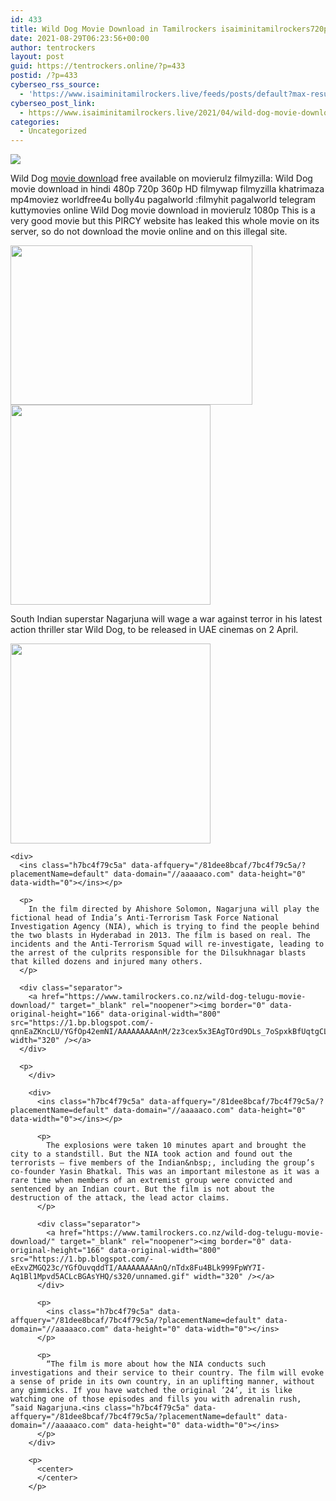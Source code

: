 ```yaml
---
id: 433
title: Wild Dog Movie Download in Tamilrockers isaiminitamilrockers720p
date: 2021-08-29T06:23:56+00:00
author: tentrockers
layout: post
guid: https://tentrockers.online/?p=433
postid: /?p=433
cyberseo_rss_source:
  - 'https://www.isaiminitamilrockers.live/feeds/posts/default?max-results=150&start-index=1'
cyberseo_post_link:
  - https://www.isaiminitamilrockers.live/2021/04/wild-dog-movie-download-in-tamilrockers.html
categories:
  - Uncategorized
---
```

<div class="media_block">
  <img src="https://1.bp.blogspot.com/-tos5VpwmxrQ/YGfOVUkMVbI/AAAAAAAAAm8/440LnfCN7mg76jR-cnPuiFHkO_aKxYfCACLcBGAsYHQ/s72-w387-h255-c/Wild-dog-Movie-Review.webp" class="media_thumbnail" />
</div>

<meta content="Wild Dog movie downloa d&nbsp; free available on movierulz filmyzilla: Wild Dog movie download in hindi 480p 720p 360p HD filmywap filmyzilla kha..." name="twitter:description" />

  


<center>
</center>

Wild Dog [movie downloa](http://www.tamilrockers.co.nz)d&nbsp;<span face="&quot;Source Sans Pro&quot;, &quot;Helvetica Neue&quot;, sans-serif">free available on movierulz filmyzilla: Wild Dog movie download in hindi 480p 720p 360p HD filmywap filmyzilla khatrimaza mp4moviez worldfree4u bolly4u pagalworld :filmyhit pagalworld telegram kuttymovies online Wild Dog movie download in movierulz 1080p This is a very good movie but this PIRCY website has leaked this whole movie on its server, so do not download the movie online and on this illegal site.</span>

<div class="separator">
  <a href="https://1.bp.blogspot.com/-tos5VpwmxrQ/YGfOVUkMVbI/AAAAAAAAAm8/440LnfCN7mg76jR-cnPuiFHkO_aKxYfCACLcBGAsYHQ/s750/Wild-dog-Movie-Review.webp"><img loading="lazy" border="0" data-original-height="500" data-original-width="750" height="255" src="https://1.bp.blogspot.com/-tos5VpwmxrQ/YGfOVUkMVbI/AAAAAAAAAm8/440LnfCN7mg76jR-cnPuiFHkO_aKxYfCACLcBGAsYHQ/w387-h255/Wild-dog-Movie-Review.webp" width="387" /></a>
</div>



<div class="separator">
  <a href="https://www.tamilrockers.co.nz/wild-dog-telugu-movie-download/" target="_blank" rel="noopener"><img border="0" data-original-height="166" data-original-width="800" src="https://1.bp.blogspot.com/-2VmGNHp7yJc/YGfOjHH-IRI/AAAAAAAAAnA/mrOvdOD4QIYCGo5oeWYBIoyTsVZ87_pdgCLcBGAsYHQ/s320/unnamed.gif" width="320" /></a>
</div>



<div>
  <p>
    South Indian superstar Nagarjuna will wage a war against terror in his latest action thriller star Wild Dog, to be released in UAE cinemas on 2 April.
  </p>
  
  <div class="separator">
    <a href="https://www.tamilrockers.co.nz/wild-dog-telugu-movie-download/" target="_blank" rel="noopener"><img border="0" data-original-height="166" data-original-width="800" src="https://1.bp.blogspot.com/-I-btMLZ8Jfc/YGfOmXJZU9I/AAAAAAAAAnI/1MGfhB46tSg7t7ZiAWcjTXxOWuxwLGa1wCLcBGAsYHQ/s320/unnamed.gif" width="320" /></a>
  </div>
  
  <p>
    </div> 
    
    <div>
      <ins class="h7bc4f79c5a" data-affquery="/81dee8bcaf/7bc4f79c5a/?placementName=default" data-domain="//aaaaaco.com" data-height="0" data-width="0"></ins></p> 
      
      <p>
        In the film directed by Ahishore Solomon, Nagarjuna will play the fictional head of India’s Anti-Terrorism Task Force National Investigation Agency (NIA), which is trying to find the people behind the two blasts in Hyderabad in 2013. The film is based on real. The incidents and the Anti-Terrorism Squad will re-investigate, leading to the arrest of the culprits responsible for the Dilsukhnagar blasts that killed dozens and injured many others.
      </p>
      
      <div class="separator">
        <a href="https://www.tamilrockers.co.nz/wild-dog-telugu-movie-download/" target="_blank" rel="noopener"><img border="0" data-original-height="166" data-original-width="800" src="https://1.bp.blogspot.com/-qnnEaZKncLU/YGfOp42emNI/AAAAAAAAAnM/2z3cex5x3EAgTOrd9DLs_7oSpxkBfUqtgCLcBGAsYHQ/s320/unnamed.gif" width="320" /></a>
      </div>
      
      <p>
        </div> 
        
        <div>
          <ins class="h7bc4f79c5a" data-affquery="/81dee8bcaf/7bc4f79c5a/?placementName=default" data-domain="//aaaaaco.com" data-height="0" data-width="0"></ins></p> 
          
          <p>
            The explosions were taken 10 minutes apart and brought the city to a standstill. But the NIA took action and found out the terrorists – five members of the Indian&nbsp;, including the group’s co-founder Yasin Bhatkal. This was an important milestone as it was a rare time when members of an extremist group were convicted and sentenced by an Indian court. But the film is not about the destruction of the attack, the lead actor claims.
          </p>
          
          <div class="separator">
            <a href="https://www.tamilrockers.co.nz/wild-dog-telugu-movie-download/" target="_blank" rel="noopener"><img border="0" data-original-height="166" data-original-width="800" src="https://1.bp.blogspot.com/-eExvZMGQ23c/YGfOuvqddTI/AAAAAAAAAnQ/nTdx8Fu4BLk999FpWY7I-Aq1Bl1Mpvd5ACLcBGAsYHQ/s320/unnamed.gif" width="320" /></a>
          </div>
          
          <p>
            <ins class="h7bc4f79c5a" data-affquery="/81dee8bcaf/7bc4f79c5a/?placementName=default" data-domain="//aaaaaco.com" data-height="0" data-width="0"></ins>
          </p>
          
          <p>
            “The film is more about how the NIA conducts such investigations and their service to their country. The film will evoke a sense of pride in its own country, in an uplifting manner, without any gimmicks. If you have watched the original ’24’, it is like watching one of those episodes and fills you with adrenalin rush, ”said Nagarjuna.<ins class="h7bc4f79c5a" data-affquery="/81dee8bcaf/7bc4f79c5a/?placementName=default" data-domain="//aaaaaco.com" data-height="0" data-width="0"></ins>
          </p>
        </div>
        
        <p>
          <center>
          </center>
        </p>